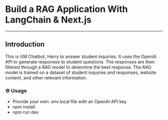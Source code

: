 # Build a RAG Application With LangChain & Next.js
---
## Introduction
This is UM Chatbot, Harry to answer student inquiries. It uses the OpenAI API to generate responses to student questions. The responses are then filtered through a RAG model to determine the best response. The RAG model is trained on a dataset of student inquiries and responses, website content, and other relevant information.

### ⚙ Usage

- Provide your own .env.local file with an OpenAI API key
- npm install
- npm run dev